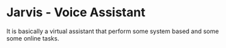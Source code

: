 # Jarvis - Voice Assistant
It is basically a virtual assistant that perform some system based and some some online tasks.
